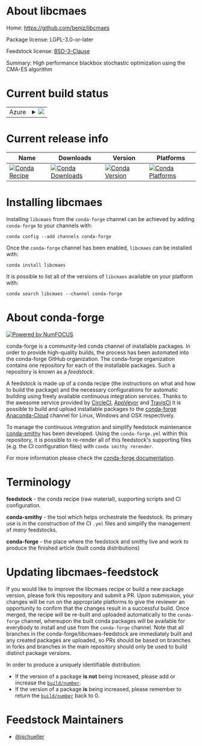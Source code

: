 About libcmaes
==============

Home: https://github.com/beniz/libcmaes

Package license: LGPL-3.0-or-later

Feedstock license: [BSD-3-Clause](https://github.com/conda-forge/libcmaes-feedstock/blob/master/LICENSE.txt)

Summary: High performance blackbox stochastic optimization using the CMA-ES algorithm

Current build status
====================


<table>
    
  <tr>
    <td>Azure</td>
    <td>
      <details>
        <summary>
          <a href="https://dev.azure.com/conda-forge/feedstock-builds/_build/latest?definitionId=5276&branchName=master">
            <img src="https://dev.azure.com/conda-forge/feedstock-builds/_apis/build/status/libcmaes-feedstock?branchName=master">
          </a>
        </summary>
        <table>
          <thead><tr><th>Variant</th><th>Status</th></tr></thead>
          <tbody><tr>
              <td>linux_64_boost1.72.0python3.6.____cpython</td>
              <td>
                <a href="https://dev.azure.com/conda-forge/feedstock-builds/_build/latest?definitionId=5276&branchName=master">
                  <img src="https://dev.azure.com/conda-forge/feedstock-builds/_apis/build/status/libcmaes-feedstock?branchName=master&jobName=linux&configuration=linux_64_boost1.72.0python3.6.____cpython" alt="variant">
                </a>
              </td>
            </tr><tr>
              <td>linux_64_boost1.72.0python3.7.____cpython</td>
              <td>
                <a href="https://dev.azure.com/conda-forge/feedstock-builds/_build/latest?definitionId=5276&branchName=master">
                  <img src="https://dev.azure.com/conda-forge/feedstock-builds/_apis/build/status/libcmaes-feedstock?branchName=master&jobName=linux&configuration=linux_64_boost1.72.0python3.7.____cpython" alt="variant">
                </a>
              </td>
            </tr><tr>
              <td>linux_64_boost1.72.0python3.8.____cpython</td>
              <td>
                <a href="https://dev.azure.com/conda-forge/feedstock-builds/_build/latest?definitionId=5276&branchName=master">
                  <img src="https://dev.azure.com/conda-forge/feedstock-builds/_apis/build/status/libcmaes-feedstock?branchName=master&jobName=linux&configuration=linux_64_boost1.72.0python3.8.____cpython" alt="variant">
                </a>
              </td>
            </tr><tr>
              <td>linux_64_boost1.74.0python3.6.____cpython</td>
              <td>
                <a href="https://dev.azure.com/conda-forge/feedstock-builds/_build/latest?definitionId=5276&branchName=master">
                  <img src="https://dev.azure.com/conda-forge/feedstock-builds/_apis/build/status/libcmaes-feedstock?branchName=master&jobName=linux&configuration=linux_64_boost1.74.0python3.6.____cpython" alt="variant">
                </a>
              </td>
            </tr><tr>
              <td>linux_64_boost1.74.0python3.7.____cpython</td>
              <td>
                <a href="https://dev.azure.com/conda-forge/feedstock-builds/_build/latest?definitionId=5276&branchName=master">
                  <img src="https://dev.azure.com/conda-forge/feedstock-builds/_apis/build/status/libcmaes-feedstock?branchName=master&jobName=linux&configuration=linux_64_boost1.74.0python3.7.____cpython" alt="variant">
                </a>
              </td>
            </tr><tr>
              <td>linux_64_boost1.74.0python3.8.____cpython</td>
              <td>
                <a href="https://dev.azure.com/conda-forge/feedstock-builds/_build/latest?definitionId=5276&branchName=master">
                  <img src="https://dev.azure.com/conda-forge/feedstock-builds/_apis/build/status/libcmaes-feedstock?branchName=master&jobName=linux&configuration=linux_64_boost1.74.0python3.8.____cpython" alt="variant">
                </a>
              </td>
            </tr><tr>
              <td>osx_64_boost1.72.0python3.6.____cpython</td>
              <td>
                <a href="https://dev.azure.com/conda-forge/feedstock-builds/_build/latest?definitionId=5276&branchName=master">
                  <img src="https://dev.azure.com/conda-forge/feedstock-builds/_apis/build/status/libcmaes-feedstock?branchName=master&jobName=osx&configuration=osx_64_boost1.72.0python3.6.____cpython" alt="variant">
                </a>
              </td>
            </tr><tr>
              <td>osx_64_boost1.72.0python3.7.____cpython</td>
              <td>
                <a href="https://dev.azure.com/conda-forge/feedstock-builds/_build/latest?definitionId=5276&branchName=master">
                  <img src="https://dev.azure.com/conda-forge/feedstock-builds/_apis/build/status/libcmaes-feedstock?branchName=master&jobName=osx&configuration=osx_64_boost1.72.0python3.7.____cpython" alt="variant">
                </a>
              </td>
            </tr><tr>
              <td>osx_64_boost1.72.0python3.8.____cpython</td>
              <td>
                <a href="https://dev.azure.com/conda-forge/feedstock-builds/_build/latest?definitionId=5276&branchName=master">
                  <img src="https://dev.azure.com/conda-forge/feedstock-builds/_apis/build/status/libcmaes-feedstock?branchName=master&jobName=osx&configuration=osx_64_boost1.72.0python3.8.____cpython" alt="variant">
                </a>
              </td>
            </tr><tr>
              <td>osx_64_boost1.74.0python3.6.____cpython</td>
              <td>
                <a href="https://dev.azure.com/conda-forge/feedstock-builds/_build/latest?definitionId=5276&branchName=master">
                  <img src="https://dev.azure.com/conda-forge/feedstock-builds/_apis/build/status/libcmaes-feedstock?branchName=master&jobName=osx&configuration=osx_64_boost1.74.0python3.6.____cpython" alt="variant">
                </a>
              </td>
            </tr><tr>
              <td>osx_64_boost1.74.0python3.7.____cpython</td>
              <td>
                <a href="https://dev.azure.com/conda-forge/feedstock-builds/_build/latest?definitionId=5276&branchName=master">
                  <img src="https://dev.azure.com/conda-forge/feedstock-builds/_apis/build/status/libcmaes-feedstock?branchName=master&jobName=osx&configuration=osx_64_boost1.74.0python3.7.____cpython" alt="variant">
                </a>
              </td>
            </tr><tr>
              <td>osx_64_boost1.74.0python3.8.____cpython</td>
              <td>
                <a href="https://dev.azure.com/conda-forge/feedstock-builds/_build/latest?definitionId=5276&branchName=master">
                  <img src="https://dev.azure.com/conda-forge/feedstock-builds/_apis/build/status/libcmaes-feedstock?branchName=master&jobName=osx&configuration=osx_64_boost1.74.0python3.8.____cpython" alt="variant">
                </a>
              </td>
            </tr><tr>
              <td>win_64_boost1.72.0python3.6.____cpython</td>
              <td>
                <a href="https://dev.azure.com/conda-forge/feedstock-builds/_build/latest?definitionId=5276&branchName=master">
                  <img src="https://dev.azure.com/conda-forge/feedstock-builds/_apis/build/status/libcmaes-feedstock?branchName=master&jobName=win&configuration=win_64_boost1.72.0python3.6.____cpython" alt="variant">
                </a>
              </td>
            </tr><tr>
              <td>win_64_boost1.72.0python3.7.____cpython</td>
              <td>
                <a href="https://dev.azure.com/conda-forge/feedstock-builds/_build/latest?definitionId=5276&branchName=master">
                  <img src="https://dev.azure.com/conda-forge/feedstock-builds/_apis/build/status/libcmaes-feedstock?branchName=master&jobName=win&configuration=win_64_boost1.72.0python3.7.____cpython" alt="variant">
                </a>
              </td>
            </tr><tr>
              <td>win_64_boost1.72.0python3.8.____cpython</td>
              <td>
                <a href="https://dev.azure.com/conda-forge/feedstock-builds/_build/latest?definitionId=5276&branchName=master">
                  <img src="https://dev.azure.com/conda-forge/feedstock-builds/_apis/build/status/libcmaes-feedstock?branchName=master&jobName=win&configuration=win_64_boost1.72.0python3.8.____cpython" alt="variant">
                </a>
              </td>
            </tr><tr>
              <td>win_64_boost1.74.0python3.6.____cpython</td>
              <td>
                <a href="https://dev.azure.com/conda-forge/feedstock-builds/_build/latest?definitionId=5276&branchName=master">
                  <img src="https://dev.azure.com/conda-forge/feedstock-builds/_apis/build/status/libcmaes-feedstock?branchName=master&jobName=win&configuration=win_64_boost1.74.0python3.6.____cpython" alt="variant">
                </a>
              </td>
            </tr><tr>
              <td>win_64_boost1.74.0python3.7.____cpython</td>
              <td>
                <a href="https://dev.azure.com/conda-forge/feedstock-builds/_build/latest?definitionId=5276&branchName=master">
                  <img src="https://dev.azure.com/conda-forge/feedstock-builds/_apis/build/status/libcmaes-feedstock?branchName=master&jobName=win&configuration=win_64_boost1.74.0python3.7.____cpython" alt="variant">
                </a>
              </td>
            </tr><tr>
              <td>win_64_boost1.74.0python3.8.____cpython</td>
              <td>
                <a href="https://dev.azure.com/conda-forge/feedstock-builds/_build/latest?definitionId=5276&branchName=master">
                  <img src="https://dev.azure.com/conda-forge/feedstock-builds/_apis/build/status/libcmaes-feedstock?branchName=master&jobName=win&configuration=win_64_boost1.74.0python3.8.____cpython" alt="variant">
                </a>
              </td>
            </tr>
          </tbody>
        </table>
      </details>
    </td>
  </tr>
</table>

Current release info
====================

| Name | Downloads | Version | Platforms |
| --- | --- | --- | --- |
| [![Conda Recipe](https://img.shields.io/badge/recipe-libcmaes-green.svg)](https://anaconda.org/conda-forge/libcmaes) | [![Conda Downloads](https://img.shields.io/conda/dn/conda-forge/libcmaes.svg)](https://anaconda.org/conda-forge/libcmaes) | [![Conda Version](https://img.shields.io/conda/vn/conda-forge/libcmaes.svg)](https://anaconda.org/conda-forge/libcmaes) | [![Conda Platforms](https://img.shields.io/conda/pn/conda-forge/libcmaes.svg)](https://anaconda.org/conda-forge/libcmaes) |

Installing libcmaes
===================

Installing `libcmaes` from the `conda-forge` channel can be achieved by adding `conda-forge` to your channels with:

```
conda config --add channels conda-forge
```

Once the `conda-forge` channel has been enabled, `libcmaes` can be installed with:

```
conda install libcmaes
```

It is possible to list all of the versions of `libcmaes` available on your platform with:

```
conda search libcmaes --channel conda-forge
```


About conda-forge
=================

[![Powered by NumFOCUS](https://img.shields.io/badge/powered%20by-NumFOCUS-orange.svg?style=flat&colorA=E1523D&colorB=007D8A)](http://numfocus.org)

conda-forge is a community-led conda channel of installable packages.
In order to provide high-quality builds, the process has been automated into the
conda-forge GitHub organization. The conda-forge organization contains one repository
for each of the installable packages. Such a repository is known as a *feedstock*.

A feedstock is made up of a conda recipe (the instructions on what and how to build
the package) and the necessary configurations for automatic building using freely
available continuous integration services. Thanks to the awesome service provided by
[CircleCI](https://circleci.com/), [AppVeyor](https://www.appveyor.com/)
and [TravisCI](https://travis-ci.com/) it is possible to build and upload installable
packages to the [conda-forge](https://anaconda.org/conda-forge)
[Anaconda-Cloud](https://anaconda.org/) channel for Linux, Windows and OSX respectively.

To manage the continuous integration and simplify feedstock maintenance
[conda-smithy](https://github.com/conda-forge/conda-smithy) has been developed.
Using the ``conda-forge.yml`` within this repository, it is possible to re-render all of
this feedstock's supporting files (e.g. the CI configuration files) with ``conda smithy rerender``.

For more information please check the [conda-forge documentation](https://conda-forge.org/docs/).

Terminology
===========

**feedstock** - the conda recipe (raw material), supporting scripts and CI configuration.

**conda-smithy** - the tool which helps orchestrate the feedstock.
                   Its primary use is in the construction of the CI ``.yml`` files
                   and simplify the management of *many* feedstocks.

**conda-forge** - the place where the feedstock and smithy live and work to
                  produce the finished article (built conda distributions)


Updating libcmaes-feedstock
===========================

If you would like to improve the libcmaes recipe or build a new
package version, please fork this repository and submit a PR. Upon submission,
your changes will be run on the appropriate platforms to give the reviewer an
opportunity to confirm that the changes result in a successful build. Once
merged, the recipe will be re-built and uploaded automatically to the
`conda-forge` channel, whereupon the built conda packages will be available for
everybody to install and use from the `conda-forge` channel.
Note that all branches in the conda-forge/libcmaes-feedstock are
immediately built and any created packages are uploaded, so PRs should be based
on branches in forks and branches in the main repository should only be used to
build distinct package versions.

In order to produce a uniquely identifiable distribution:
 * If the version of a package **is not** being increased, please add or increase
   the [``build/number``](https://conda.io/docs/user-guide/tasks/build-packages/define-metadata.html#build-number-and-string).
 * If the version of a package **is** being increased, please remember to return
   the [``build/number``](https://conda.io/docs/user-guide/tasks/build-packages/define-metadata.html#build-number-and-string)
   back to 0.

Feedstock Maintainers
=====================

* [@jschueller](https://github.com/jschueller/)

